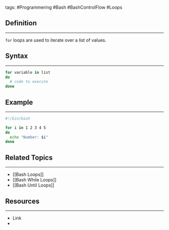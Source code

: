 tags: #Programmering #Bash #BashControlFlow #Loops 

## Definition 
---
`for` loops are used to iterate over a list of values.
## Syntax
---
```bash
for variable in list
do
  # code to execute
done
```
## Example
---
```bash
#!/bin/bash

for i in 1 2 3 4 5
do
  echo "Number: $i"
done
```

## Related Topics
---
- [[Bash Loops]]
- [[Bash While Loops]]
- [[Bash Until Loops]]

## Resources
---
- Link
- 